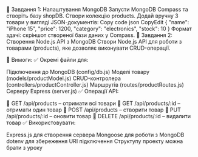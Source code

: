 🔹 Завдання 1: Налаштування MongoDB
Запусти MongoDB Compass та створіть базу shopDB.
Створи колекцію products.
Додай вручну 3 товари у вигляді JSON-документів:
Copy code
json
CopyEdit
{
"name": "iPhone 15",
"price": 1200,
"category": "electronics",
"stock": 10
}
Формат здачі:
скріншот створеної бази даних у Compass.
🔹 Завдання 2: Створення Node.js API з MongoDB
Створи Node.js API для роботи з товарами (products), яке дозволяє виконувати CRUD-операції.

📌 Вимоги:
✅ Окремі файли для:

Підключення до MongoDB (config/db.js)
Моделі товару (models/productModel.js)
CRUD-контролера (controllers/productController.js)
Маршрутів (routes/productRoutes.js)
Серверу Express (server.js)
✅ Операції API:

🔹 GET /api/products – отримати всі товари
🔹 GET /api/products/:id – отримати один товар
🔹 POST /api/products – створити товар
🔹 PUT /api/products/:id – оновити товар
🔹 DELETE /api/products/:id – видалити товар
✅ Використовувати:

Express.js для створення сервера
Mongoose для роботи з MongoDB
dotenv для збереження URI підключення
Структупу проекту можна брати з уроку
